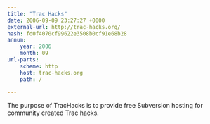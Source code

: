 ```yaml
---
title: "Trac Hacks"
date: 2006-09-09 23:27:27 +0000
external-url: http://trac-hacks.org/
hash: fd0f4070cf99622e3508b0cf91e68b28
annum:
    year: 2006
    month: 09
url-parts:
    scheme: http
    host: trac-hacks.org
    path: /

---
```


The purpose of TracHacks is to provide free Subversion hosting for community created Trac hacks.
